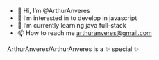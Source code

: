 - 👋 Hi, I’m @ArthurAnveres
- 👀 I’m interested in to develop in javascript
- 🌱 I’m currently learning java full-stack
- 📫 How to reach me arthuranveres@gmail.com

ArthurAnveres/ArthurAnveres is a ✨ special ✨
